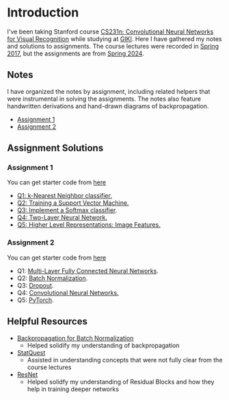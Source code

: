 # Introduction

I've been taking Stanford course [CS231n: Convolutional Neural Networks for Visual Recognition](https://cs231n.stanford.edu/) while studying at [GIKI](https://giki.edu.pk/). Here I have gathered my notes and solutions to assignments. The course lectures were recorded in [Spring 2017](https://www.youtube.com/playlist?list=PLC1qU-LWwrF64f4QKQT-Vg5Wr4qEE1Zxk), but the assignments are from [Spring 2024](https://cs231n.stanford.edu/assignments.html). 

## Notes
I have organized the notes by assignment, including related helpers that were instrumental in solving the assignments. The notes also feature handwritten derivations and hand-drawn diagrams of backpropagation.

- [Assignment 1](https://github.com/abdullahejazjanjua/cs231n/tree/main/assignment1/assignment1_lecture_wise_notes)
- [Assignment 2](https://github.com/abdullahejazjanjua/cs231n/tree/main/assignment2/assignment_wise_notes)

## Assignment Solutions

### Assignment 1
You can get starter code from [here](https://cs231n.github.io/assignments2024/assignment1/)
- [Q1: k-Nearest Neighbor classifier.](https://github.com/abdullahejazjanjua/cs231n/blob/main/assignment1/knn.ipynb) 
- [Q2: Training a Support Vector Machine.](https://github.com/abdullahejazjanjua/cs231n/blob/main/assignment1/svm.ipynb) 
- [Q3: Implement a Softmax classifier](https://github.com/abdullahejazjanjua/cs231n/blob/main/assignment1/softmax.ipynb). 
- [Q4: Two-Layer Neural Network.](https://github.com/abdullahejazjanjua/cs231n/blob/main/assignment1/two_layer_net.ipynb) 
- [Q5: Higher Level Representations: Image Features.](https://github.com/abdullahejazjanjua/cs231n/blob/main/assignment1/features.ipynb)

### Assignment 2
You can get starter code from [here](https://cs231n.github.io/assignments2024/assignment2/)

- Q1: [Multi-Layer Fully Connected Neural Networks](https://github.com/abdullahejazjanjua/cs231n/blob/main/assignment2/FullyConnectedNets.ipynb).
- Q2: [Batch Normalization](https://github.com/abdullahejazjanjua/cs231n/blob/main/assignment2/BatchNormalization.ipynb). 
- Q3: [Dropout](https://github.com/abdullahejazjanjua/cs231n/blob/main/assignment2/Dropout.ipynb).
- Q4: [Convolutional Neural Networks.](https://github.com/abdullahejazjanjua/cs231n/blob/main/assignment2/ConvolutionalNetworks.ipynb)
- Q5: [PyTorch](https://github.com/abdullahejazjanjua/cs231n/blob/main/assignment2/PyTorch.ipynb).


    
## Helpful Resources

- [Backpropagation for Batch Normalization](https://kratzert.github.io/2016/02/12/understanding-the-gradient-flow-through-the-batch-normalization-layer.html)
  - Helped solidify my understanding of backpropagation
- [StatQuest](https://www.youtube.com/@statquest)
  - Assisted in understanding concepts that were not fully clear from the course lectures
- [ResNet](https://www.youtube.com/watch?v=Q1JCrG1bJ-A)
  - Helped solidfy my understanding of Residual Blocks and how they help in training deeper networks


